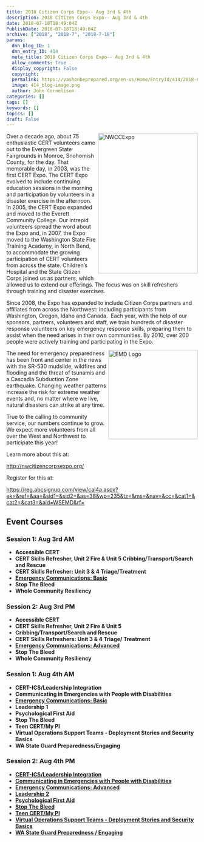 ```yaml
---
title: 2018 Citizen Corps Expo-- Aug 3rd & 4th
description: 2018 Citizen Corps Expo-- Aug 3rd & 4th
date: 2018-07-18T18:49:04Z
PublishDate: 2018-07-18T18:49:04Z
archive: ["2018", "2018-7", "2018-7-18"]
params:
  dnn_blog_ID: 1
  dnn_entry_ID: 414
  meta_title: 2018 Citizen Corps Expo-- Aug 3rd & 4th
  allow_comments: True
  display_copyright: False
  copyright:
  permalink: https://vashonbeprepared.org/en-us/Home/EntryId/414/2018-Citizen-Corps-Expo-Aug-3rd-amp-4th
  image: 414_blog-image.png
  author: John Cornelison
categories: []
tags: []
keywords: []
topics: []
draft: False
---
```


<p><a href="./images/414/Windows-Live-Writer-2018-Citizen-Corps-Expo_A084-NWCCExpo_2.jpg"><img title="NWCCExpo" style="border-top: 0px; border-right: 0px; background-image: none; border-bottom: 0px; float: right; padding-top: 0px; padding-left: 0px; border-left: 0px; margin: 0px 0px 5px 5px; display: inline; padding-right: 0px" border="0" alt="NWCCExpo" src="./images/414/Windows-Live-Writer-2018-Citizen-Corps-Expo_A084-NWCCExpo_thumb.jpg" width="262" align="right" height="370" /></a>Over a decade ago, about 75 enthusiastic CERT volunteers came out to the Evergreen State Fairgrounds in Monroe, Snohomish County, for the day. That memorable day, in 2003, was the first CERT Expo. The CERT Expo evolved to include continuing education sessions in the morning and participation by volunteers in a disaster exercise in the afternoon.&#160; In 2005, the CERT Expo expanded and moved to the Everett Community College. Our intrepid volunteers spread the word about the Expo and, in 2007, the Expo moved to the Washington State Fire Training Academy, in North Bend, to accommodate the growing participation of CERT volunteers from across the state. Children’s Hospital and the State Citizen Corps joined us as partners, which allowed us to extend our offerings. The focus was on skill refreshers through training and disaster exercises. </p>  <p>Since 2008, the Expo has expanded to include Citizen Corps partners and affiliates from across the Northwest: including participants from Washington, Oregon, Idaho and Canada.&#160; Each year, with the help of our sponsors, partners, volunteers and staff, we train hundreds of disaster response volunteers on key emergency response skills, preparing them to assist when the need arises in their own communities. By 2010, over 200 people were actively training and participating in the Expo. </p>  <p><img style="float: right; margin: 0px 0px 5px 5px; display: inline" alt="EMD Logo" src="https://reg.abcsignup.com/files/B9CBE761-ECED-4C89-849B-923BDD5B7B85_38/EMD_Logo.png" width="235" align="right" height="235" />The need for emergency preparedness has been front and center in the news with the SR-530 mudslide, wildfires and flooding and the threat of tsunamis and a Cascadia Subduction Zone earthquake. Changing weather patterns increase the risk for extreme weather events and, no matter where we live, natural disasters can strike at any time. </p>  <p>True to the calling to community service, our numbers continue to grow. We expect more volunteers from all over the West and Northwest to participate this year!</p>  <p>Learn more about this at:</p>  <p><a title="http://nwcitizencorpsexpo.org/" href="http://nwcitizencorpsexpo.org/">http://nwcitizencorpsexpo.org/</a></p>  <p>Register for this at:</p>  <p><a title="https://reg.abcsignup.com/view/cal4a.aspx?ek=&amp;ref=&amp;aa=&amp;sid1=&amp;sid2=&amp;as=38&amp;wp=235&amp;tz=&amp;ms=&amp;nav=&amp;cc=&amp;cat1=&amp;cat2=&amp;cat3=&amp;aid=WSEMD&amp;rf=" href="https://reg.abcsignup.com/view/cal4a.aspx?ek=&amp;ref=&amp;aa=&amp;sid1=&amp;sid2=&amp;as=38&amp;wp=235&amp;tz=&amp;ms=&amp;nav=&amp;cc=&amp;cat1=&amp;cat2=&amp;cat3=&amp;aid=WSEMD&amp;rf=">https://reg.abcsignup.com/view/cal4a.aspx?ek=&amp;ref=&amp;aa=&amp;sid1=&amp;sid2=&amp;as=38&amp;wp=235&amp;tz=&amp;ms=&amp;nav=&amp;cc=&amp;cat1=&amp;cat2=&amp;cat3=&amp;aid=WSEMD&amp;rf=</a></p>  <h2>Event Courses</h2>  <h3>Session 1: Aug 3rd AM</h3>  <ul>   <li><b>Accessible CERT</b> </li>    <li><b>CERT Skills Refresher, Unit 2 Fire &amp; Unit 5 Cribbing/Transport/Search and Rescue</b> </li>    <li><b>CERT Skills Refresher: Unit 3 &amp; 4 Triage/Treatment</b> </li>    <li><a href="https://reg.abcsignup.com/reg/event_page.aspx?ek=0038-0021-207b887e632d456ebb57ab737f35f216"><b>Emergency Communications: Basic</b></a> </li>    <li><b>Stop The Bleed</b> </li>    <li><b>Whole Community Resiliency</b> </li> </ul>  <h3>Session 2: Aug 3rd PM</h3>  <ul>   <li><b>Accessible CERT</b> </li>    <li><b>CERT Skills Refresher, Unit 2 Fire &amp; Unit 5 </b></li>    <li><b>Cribbing/Transport/Search and Rescue</b> </li>    <li><b>CERT Skills Refreshers: Unit 3 &amp; 4 Triage/ Treatment</b> </li>    <li><a href="https://reg.abcsignup.com/reg/event_page.aspx?ek=0038-0021-566e675fa9ac40aebc1fa00045db5ddd"><b>Emergency Communications: Advanced</b></a> </li>    <li><b>Stop The Bleed</b> </li>    <li><b>Whole Community Resiliency</b> </li> </ul>  <h3>Session 1: Aug 4th AM</h3>  <ul>   <li><b>CERT-ICS/Leadership Integration</b> </li>    <li><b>Communicating in Emergencies with People with Disabilities</b> </li>    <li><a href="https://reg.abcsignup.com/reg/event_page.aspx?ek=0038-0021-1701ac10fb9d4287874128b510040bf8"><b>Emergency Communications: Basic</b></a> </li>    <li><b>Leadership 1</b> </li>    <li><b>Psychological First Aid</b> </li>    <li><b>Stop The Bleed</b> </li>    <li><b>Teen CERT/My PI</b> </li>    <li><b>Virtual Operations Support Teams - Deployment Stories and Security Basics</b> </li>    <li><b>WA State Guard Preparedness/Engaging</b> </li> </ul>  <h3>Session 2: Aug 4th PM</h3>  <ul>   <li><a href="https://reg.abcsignup.com/reg/event_page.aspx?ek=0038-0021-123b4c141a4b4ae9b43e5679fe83e61b"><b>CERT-ICS/Leadership Integration</b></a> </li>    <li><a href="https://reg.abcsignup.com/reg/event_page.aspx?ek=0038-0021-9b00cc60b7b5465e85ed7da855120b64"><b>Communicating in Emergencies with People with Disabilities</b></a> </li>    <li><a href="https://reg.abcsignup.com/reg/event_page.aspx?ek=0038-0021-89aabd68afeb4146b95a325eed34d7ea"><b>Emergency Communications: Advanced</b></a> </li>    <li><a href="https://reg.abcsignup.com/reg/event_page.aspx?ek=0038-0021-88712edb2db042b7b6042b7111471743"><b>Leadership 2</b></a> </li>    <li><a href="https://reg.abcsignup.com/reg/event_page.aspx?ek=0038-0021-60c5b5a7d01e40e59e6e8893f2986971"><b>Psychological First Aid</b></a> </li>    <li><a href="https://reg.abcsignup.com/reg/event_page.aspx?ek=0038-0021-02c44608e0234d60bf4184a3942f8e51"><b>Stop The Bleed</b></a> </li>    <li><a href="https://reg.abcsignup.com/reg/event_page.aspx?ek=0038-0021-dc421f3368b446febf50ab0f3b17e370"><b>Teen CERT/My PI</b></a> </li>    <li><a href="https://reg.abcsignup.com/reg/event_page.aspx?ek=0038-0021-815b077b6a774d63b8df30730c9309c0"><b>Virtual Operations Support Teams - Deployment Stories and Security Basics</b></a> </li>    <li><a href="https://reg.abcsignup.com/reg/event_page.aspx?ek=0038-0021-f8f3d34618024844ba5547f119eca148"><b>WA State Guard Preparedness / Engaging</b></a> </li> </ul>
